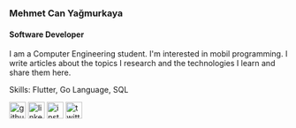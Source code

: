 ### Mehmet Can Yağmurkaya
#### Software Developer

I am a Computer Engineering student. I'm interested in mobil programming. I write articles about the topics I research and the technologies I learn and share them here.

Skills: Flutter, Go Language, SQL



[<img src='https://cdn.jsdelivr.net/npm/simple-icons@3.0.1/icons/github.svg' alt='github' height='30'>](https://github.com/mcanyk)  [<img src='https://cdn.jsdelivr.net/npm/simple-icons@3.0.1/icons/linkedin.svg' alt='linkedin' height='30'>](https://tr.linkedin.com/in/mcanykaya/)  [<img src='https://cdn.jsdelivr.net/npm/simple-icons@3.0.1/icons/instagram.svg' alt='instagram' height='30'>](https://www.instagram.com/mcanykaya)  [<img src='https://cdn.jsdelivr.net/npm/simple-icons@3.0.1/icons/twitter.svg' alt='twitter' height='30'>](https://twitter.com/mcanyk)
